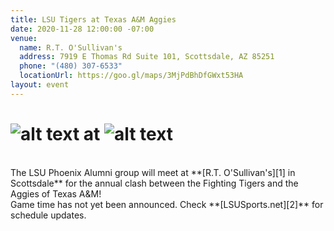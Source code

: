```yaml
---
title: LSU Tigers at Texas A&M Aggies
date: 2020-11-28 12:00:00 -07:00
venue:
  name: R.T. O'Sullivan's
  address: 7919 E Thomas Rd Suite 101, Scottsdale, AZ 85251
  phone: "(480) 307-6533"
  locationUrl: https://goo.gl/maps/3MjPdBhDfGWxt53HA
layout: event
---
```


# ![alt text](https://lsu-phoenix-alumni.github.io/assets/img/LSUTigers.png "LSU Fighting Tigers") at ![alt text](https://lsu-phoenix-alumni.github.io/assets/img/TexasAggies.png "Texas A&M Aggies")  
<br>
The LSU Phoenix Alumni group will meet at **[R.T. O'Sullivan's][1] in Scottsdale** for the annual clash between the Fighting Tigers and the Aggies of Texas A&M!  
<br>
Game time has not yet been announced. Check **[LSUSports.net][2]** for schedule updates.  

[1]: https://scottsdale.rtosullivans.com/ "RTO Scottsdale website"
[2]: http://www.lsusports.net/SportSelect.dbml?SPID=2164&SPSID=27811&DB_OEM_ID=5200&_ga=2.61742444.1994479276.1565745145-1475237789.1565745143 "THE OFFICIAL SITE OF LSU ATHLETICS"